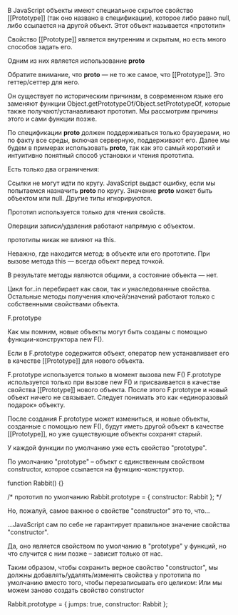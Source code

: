 В JavaScript объекты имеют специальное скрытое свойство [[Prototype]] (так оно названо в спецификации), которое либо равно null, либо ссылается на другой объект. Этот объект называется «прототип»

Свойство [[Prototype]] является внутренним и скрытым, но есть много способов задать его.

Одним из них является использование __proto__

Обратите внимание, что __proto__ — не то же самое, что [[Prototype]]. Это геттер/сеттер для него.

Он существует по историческим причинам, в современном языке его заменяют функции Object.getPrototypeOf/Object.setPrototypeOf, которые также получают/устанавливают прототип. Мы рассмотрим причины этого и сами функции позже.

По спецификации __proto__ должен поддерживаться только браузерами, но по факту все среды, включая серверную, поддерживают его. Далее мы будем в примерах использовать __proto__, так как это самый короткий и интуитивно понятный способ установки и чтения прототипа.

Есть только два ограничения:

Ссылки не могут идти по кругу. JavaScript выдаст ошибку, если мы попытаемся назначить __proto__ по кругу.
Значение __proto__ может быть объектом или null. Другие типы игнорируются.

Прототип используется только для чтения свойств.

Операции записи/удаления работают напрямую с объектом.

прототипы никак не влияют на this.

Неважно, где находится метод: в объекте или его прототипе. При вызове метода this — всегда объект перед точкой.

В результате методы являются общими, а состояние объекта — нет.

Цикл for..in перебирает как свои, так и унаследованные свойства. Остальные методы получения ключей/значений работают только с собственными свойствами объекта.



F.prototype

Как мы помним, новые объекты могут быть созданы с помощью функции-конструктора new F().

Если в F.prototype содержится объект, оператор new устанавливает его в качестве [[Prototype]] для нового объекта.

F.prototype используется только в момент вызова new F()
F.prototype используется только при вызове new F() и присваивается в качестве свойства [[Prototype]] нового объекта. После этого F.prototype и новый объект ничего не связывает. Следует понимать это как «единоразовый подарок» объекту.

После создания F.prototype может измениться, и новые объекты, созданные с помощью new F(), будут иметь другой объект в качестве [[Prototype]], но уже существующие объекты сохранят старый.

У каждой функции по умолчанию уже есть свойство "prototype".

По умолчанию "prototype" – объект с единственным свойством constructor, которое ссылается на функцию-конструктор.

function Rabbit() {}

/* прототип по умолчанию
Rabbit.prototype = { constructor: Rabbit };
*/

Но, пожалуй, самое важное о свойстве "constructor" это то, что…

…JavaScript сам по себе не гарантирует правильное значение свойства "constructor".

Да, оно является свойством по умолчанию в "prototype" у функций, но что случится с ним позже – зависит только от нас.

Таким образом, чтобы сохранить верное свойство "constructor", мы должны добавлять/удалять/изменять свойства у прототипа по умолчанию вместо того, чтобы перезаписывать его целиком:
Или мы можем заново создать свойство constructor

Rabbit.prototype = {
  jumps: true,
  constructor: Rabbit
};


